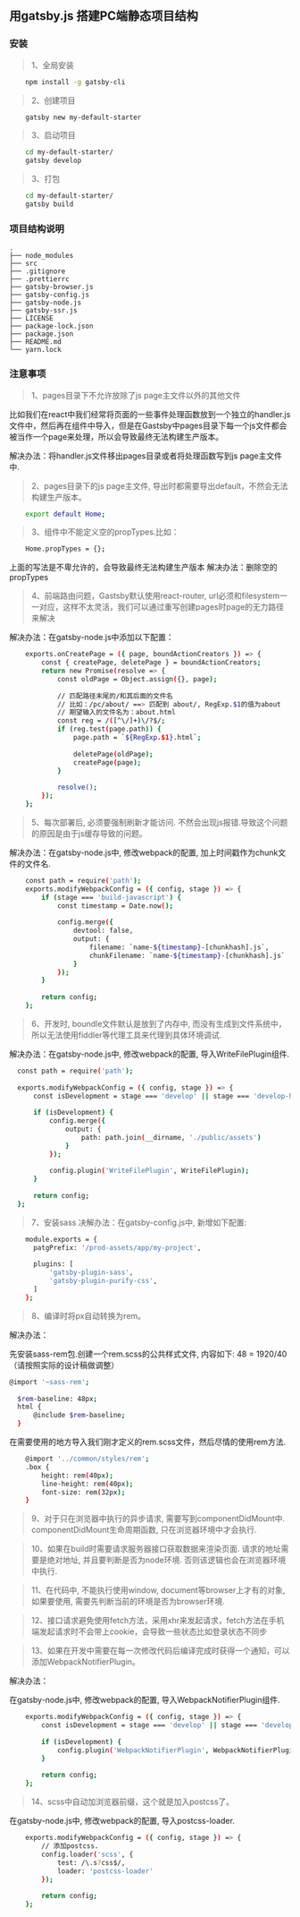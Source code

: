 ## 用gatsby.js 搭建PC端静态项目结构

### 安装 

> 1、全局安装

```sh
    npm install -g gatsby-cli
```

> 2、创建项目

```bash
    gatsby new my-default-starter
```

> 3、启动项目

```sh
    cd my-default-starter/
    gatsby develop
```

> 3、打包

```sh
    cd my-default-starter/
    gatsby build
```
### 项目结构说明

    .
    ├── node_modules
    ├── src
    ├── .gitignore
    ├── .prettierrc
    ├── gatsby-browser.js
    ├── gatsby-config.js
    ├── gatsby-node.js
    ├── gatsby-ssr.js
    ├── LICENSE
    ├── package-lock.json
    ├── package.json
    ├── README.md
    └── yarn.lock

### 注意事项

> 1、pages目录下不允许放除了js page主文件以外的其他文件

  比如我们在react中我们经常将页面的一些事件处理函数放到一个独立的handler.js文件中，然后再在组件中导入，但是在Gastsby中pages目录下每一个js文件都会被当作一个page来处理，所以会导致最终无法构建生产版本。

  解决办法：将handler.js文件移出pages目录或者将处理函数写到js page主文件中.

> 2、pages目录下的js page主文件, 导出时都需要导出default，不然会无法构建生产版本。

```sh
    export default Home;
```

> 3、组件中不能定义空的propTypes.比如：

```sh
    Home.propTypes = {};
```

  上面的写法是不卑允许的，会导致最终无法构建生产版本
  解决办法：删除空的propTypes

> 4、前端路由问题，Gastsby默认使用react-router, url必须和filesystem一一对应，这样不太灵活，我们可以通过重写创建pages时page的无力路径来解决

解决办法：在gatsby-node.js中添加以下配置：

```sh
    exports.onCreatePage = ({ page, boundActionCreators }) => {
        const { createPage, deletePage } = boundActionCreators;
        return new Promise(resolve => {
            const oldPage = Object.assign({}, page);
    
            // 匹配路径末尾的/和其后面的文件名
            // 比如：/pc/about/ ==> 匹配到 about/, RegExp.$1的值为about
            // 期望输入的文件名为：about.html
            const reg = /([^\/]+)\/?$/;
            if (reg.test(page.path)) {
                page.path = `${RegExp.$1}.html`;
    
                deletePage(oldPage);
                createPage(page);
            }
    
            resolve();
        });
    };
```

> 5、每次部署后, 必须要强制刷新才能访问. 不然会出现js报错.导致这个问题的原因是由于js缓存导致的问题。

  解决办法：在gatsby-node.js中, 修改webpack的配置, 加上时间戳作为chunk文件的文件名.

```sh
    const path = require('path');
    exports.modifyWebpackConfig = ({ config, stage }) => {
        if (stage === 'build-javascript') {
            const timestamp = Date.now();
    
            config.merge({
                devtool: false,
                output: {
                    filename: `name-${timestamp}-[chunkhash].js`,
                    chunkFilename: `name-${timestamp}-[chunkhash].js`
                }
            });
        }
    
        return config;
    };
```

> 6、开发时, boundle文件默认是放到了内存中, 而没有生成到文件系统中，所以无法使用fiddler等代理工具来代理到具体环境调试.

  解决办法：在gatsby-node.js中, 修改webpack的配置, 导入WriteFilePlugin组件.

  ```sh
    const path = require('path');
    
    exports.modifyWebpackConfig = ({ config, stage }) => {
        const isDevelopment = stage === 'develop' || stage === 'develop-html';
    
        if (isDevelopment) {
            config.merge({
                output: {
                    path: path.join(__dirname, './public/assets')
                }
            });
    
            config.plugin('WriteFilePlugin', WriteFilePlugin);
        }
    
        return config;
    };
  ```

> 7、安装sass 决解办法：在gatsby-config.js中, 新增如下配置:

```sh
    module.exports = {
      patgPrefix: '/prod-assets/app/my-project',
  
      plugins: [
          'gatsby-plugin-sass',
          'gatsby-plugin-purify-css',
      ]
    };
```

> 8、编译时将px自动转换为rem。

解决办法：

先安装sass-rem包.创建一个rem.scss的公共样式文件, 内容如下: 48 = 1920/40（请按照实际的设计稿做调整）

```sh
@import '~sass-rem';
  
  $rem-baseline: 48px;
  html {
      @include $rem-baseline;
  }
```

在需要使用的地方导入我们刚才定义的rem.scss文件，然后尽情的使用rem方法.

```sh
    @import '../common/styles/rem';
    .box {
        height: rem(40px);
        line-height: rem(40px);
        font-size: rem(32px);
    }
```


> 9、对于只在浏览器中执行的异步请求, 需要写到componentDidMount中. componentDidMount生命周期函数, 只在浏览器环境中才会执行.

> 10、如果在build时需要请求服务器接口获取数据来渲染页面. 请求的地址需要是绝对地址, 并且要判断是否为node环境. 否则该逻辑也会在浏览器环境中执行.

> 11、在代码中, 不能执行使用window, document等browser上才有的对象, 如果要使用, 需要先判断当前的环境是否为browser环境.

> 12、接口请求避免使用fetch方法，采用xhr来发起请求，fetch方法在手机端发起请求时不会带上cookie，会导致一些状态比如登录状态不同步

> 13、如果在开发中需要在每一次修改代码后编译完成时获得一个通知，可以添加WebpackNotifierPlugin。

解决办法：

在gatsby-node.js中, 修改webpack的配置, 导入WebpackNotifierPlugin组件.

```sh
    exports.modifyWebpackConfig = ({ config, stage }) => {
        const isDevelopment = stage === 'develop' || stage === 'develop-html';
    
        if (isDevelopment) {
            config.plugin('WebpackNotifierPlugin', WebpackNotifierPlugin);
        }
    
        return config;
    };
```

> 14、scss中自动加浏览器前缀，这个就是加入postcss了。

在gatsby-node.js中, 修改webpack的配置, 导入postcss-loader.

```sh
    exports.modifyWebpackConfig = ({ config, stage }) => {
        // 添加postcss.
        config.loader('scss', {
            test: /\.s?css$/,
            loader: 'postcss-loader'
        });
    
        return config;
    };
```